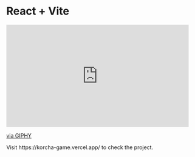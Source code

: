 # React + Vite

<iframe src="https://giphy.com/embed/WmjfT8jUrhtJbWoDE3" width="480" height="270" frameBorder="0" class="giphy-embed" allowFullScreen></iframe><p><a href="https://giphy.com/gifs/WmjfT8jUrhtJbWoDE3">via GIPHY</a></p>
Visit https://korcha-game.vercel.app/ to check the project.

